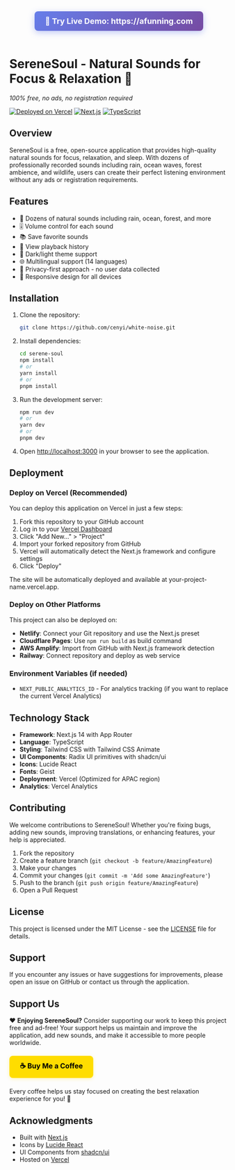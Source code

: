 <div align="center">
  <a href="https://afunning.com" style="display: inline-block; padding: 12px 24px; background: linear-gradient(135deg, #667eea 0%, #764ba2 100%); color: white; text-decoration: none; border-radius: 8px; font-size: 18px; font-weight: bold; margin-bottom: 20px; box-shadow: 0 4px 15px rgba(102, 126, 234, 0.4);">
    🚀 Try Live Demo: https://afunning.com
  </a>
</div>

# SereneSoul - Natural Sounds for Focus & Relaxation 🌿

*100% free, no ads, no registration required*

[![Deployed on Vercel](https://img.shields.io/badge/Deployed%20on-Vercel-black?style=for-the-badge&logo=vercel)](https://afunning.com)
[![Next.js](https://img.shields.io/badge/Next.js-14-black?style=for-the-badge&logo=next.js)](https://nextjs.org/)
[![TypeScript](https://img.shields.io/badge/TypeScript-5-black?style=for-the-badge&logo=typescript)](https://www.typescriptlang.org/)

## Overview

SereneSoul is a free, open-source application that provides high-quality natural sounds for focus, relaxation, and sleep. With dozens of professionally recorded sounds including rain, ocean waves, forest ambience, and wildlife, users can create their perfect listening environment without any ads or registration requirements.

## Features
- 🎵 Dozens of natural sounds including rain, ocean, forest, and more
- 🎚️ Volume control for each sound
- 📚 Save favorite sounds
- 📜 View playback history
- 🎨 Dark/light theme support
- 🌐 Multilingual support (14 languages)
- 🔐 Privacy-first approach - no user data collected
- 📱 Responsive design for all devices

## Installation

1. Clone the repository:
   ```bash
   git clone https://github.com/cenyi/white-noise.git
   ```

2. Install dependencies:
   ```bash
   cd serene-soul
   npm install
   # or
   yarn install
   # or
   pnpm install
   ```

3. Run the development server:
   ```bash
   npm run dev
   # or
   yarn dev
   # or
   pnpm dev
   ```

4. Open [http://localhost:3000](http://localhost:3000) in your browser to see the application.

## Deployment

### Deploy on Vercel (Recommended)

You can deploy this application on Vercel in just a few steps:

1. Fork this repository to your GitHub account
2. Log in to your [Vercel Dashboard](https://vercel.com/)
3. Click "Add New..." > "Project"
4. Import your forked repository from GitHub
5. Vercel will automatically detect the Next.js framework and configure settings
6. Click "Deploy"

The site will be automatically deployed and available at your-project-name.vercel.app.

### Deploy on Other Platforms

This project can also be deployed on:
- **Netlify**: Connect your Git repository and use the Next.js preset
- **Cloudflare Pages**: Use `npm run build` as build command
- **AWS Amplify**: Import from GitHub with Next.js framework detection
- **Railway**: Connect repository and deploy as web service

### Environment Variables (if needed)
- `NEXT_PUBLIC_ANALYTICS_ID` - For analytics tracking (if you want to replace the current Vercel Analytics)

## Technology Stack
- **Framework**: Next.js 14 with App Router
- **Language**: TypeScript
- **Styling**: Tailwind CSS with Tailwind CSS Animate
- **UI Components**: Radix UI primitives with shadcn/ui
- **Icons**: Lucide React
- **Fonts**: Geist
- **Deployment**: Vercel (Optimized for APAC region)
- **Analytics**: Vercel Analytics

## Contributing

We welcome contributions to SereneSoul! Whether you're fixing bugs, adding new sounds, improving translations, or enhancing features, your help is appreciated.

1. Fork the repository
2. Create a feature branch (`git checkout -b feature/AmazingFeature`)
3. Make your changes
4. Commit your changes (`git commit -m 'Add some AmazingFeature'`)
5. Push to the branch (`git push origin feature/AmazingFeature`)
6. Open a Pull Request

## License

This project is licensed under the MIT License - see the [LICENSE](../LICENSE) file for details.

## Support

If you encounter any issues or have suggestions for improvements, please open an issue on GitHub or contact us through the application.

## Support Us

❤️ **Enjoying SereneSoul?** Consider supporting our work to keep this project free and ad-free! Your support helps us maintain and improve the application, add new sounds, and make it accessible to more people worldwide.

<a href="https://www.buymeacoffee.com/moca" style="display: inline-block; padding: 12px 24px; background: #FFDD00; color: #000000; text-decoration: none; border-radius: 8px; font-size: 16px; font-weight: bold; margin: 8px 0; box-shadow: 0 2px 8px rgba(255, 221, 0, 0.3);">
    ☕ Buy Me a Coffee
</a>

Every coffee helps us stay focused on creating the best relaxation experience for you! 🌿

## Acknowledgments

- Built with [Next.js](https://nextjs.org/)
- Icons by [Lucide React](https://lucide.dev/)
- UI Components from [shadcn/ui](https://ui.shadcn.com/)
- Hosted on [Vercel](https://vercel.com/)